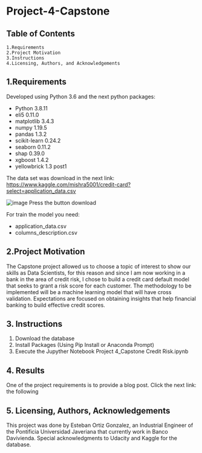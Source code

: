 # Project-4-Capstone
## Table of Contents

    1.Requirements
    2.Project Motivation
    3.Instructions
    4.Licensing, Authors, and Acknowledgements

## 1.Requirements

Developed using Python 3.6 and the next python packages:

* Python 3.8.11
* eli5 0.11.0
* matplotlib 3.4.3
* numpy 1.19.5
* pandas 1.3.2
* scikit-learn 0.24.2
* seaborn 0.11.2
* shap 0.39.0
* xgboost 1.4.2
* yellowbrick 1.3 post1

The data set was download in the next link:
https://www.kaggle.com/mishra5001/credit-card?select=application_data.csv

![image](https://user-images.githubusercontent.com/88516507/140079922-68d7ea8a-3d05-4d83-8140-f2ebc7c508f6.png)
Press the button download

For train the model you need:
* application_data.csv
* columns_description.csv

## 2.Project Motivation

The Capstone project allowed us to choose a topic of interest to show our skills as Data Scientists, for this reason and since I am now working in a bank in the area of credit risk, I chose to build a credit card default model that seeks to grant a risk score for each customer. The methodology to be implemented will be a machine learning model that will have cross validation. Expectations are focused on obtaining insights that help financial banking to build effective credit scores. 

## 3. Instructions

1. Download the database
2. Install Packages (Using Pip Install or Anaconda Prompt)
3. Execute the Jupyther Notebook Project 4_Capstone Credit Risk.ipynb

## 4. Results

One of the project requirements is to provide a blog post. Click the next link: the following

## 5. Licensing, Authors, Acknowledgements
This project was done by  Esteban Ortiz Gonzalez, an Industrial Engineer of the Pontificia Universidad Javeriana that currently work in Banco Davivienda.
Special acknowledgments to Udacity and Kaggle for the database.

